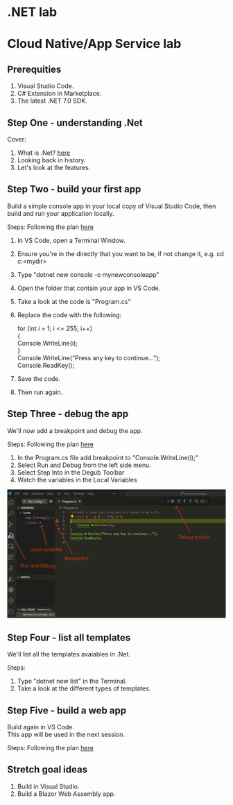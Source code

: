 # .NET lab
# Cloud Native/App Service lab

## Prerequities
1. Visual Studio Code.
2. C# Extension in Marketplace. 
3. The latest .NET 7.0 SDK.


## Step One - understanding .Net 
Cover:
1. What is .Net?
   [here](https://learn.microsoft.com/en-us/dotnet/core/introduction)
3. Looking back in history.
4. Let's look at the features.

## Step Two - build your first app 
Build a simple console app in your local copy of Visual Studio Code, then build and run your application locally. 

Steps:
Following the plan [here](https://learn.microsoft.com/en-us/dotnet/core/tutorials/with-visual-studio-code?pivots=dotnet-7-0)
1. In VS Code, open a Terminal Window.
2. Ensure you're in the directly that you want to be, if not change it, e.g. cd c:\<mydir>
3. Type "dotnet new console -o mynewconsoleapp"
4. Open the folder that contain your app in VS Code.
5. Take a look at the code is "Program.cs"
6. Replace the code with the following:
   
   for (int i = 1; i <= 255; i++) <br />
    { <br />
      Console.WriteLine(i); <br />
    } <br />
    Console.WriteLine("Press any key to continue..."); <br />
    Console.ReadKey(); <br />
   
9. Save the code. 
10. Then run again.

## Step Three - debug the app
We'll now add a breakpoint and debug the app. 

Steps:
Following the plan [here](https://learn.microsoft.com/en-us/dotnet/core/tutorials/debugging-with-visual-studio-code?pivots=dotnet-7-0)
1. In the Program.cs file add breakpoint to "Console.WriteLine(i);"
2. Select Run and Debug from the left side menu.
3. Select Step Into in the Degub Toolbar
4. Watch the variables in the Local Variables

![alt text](./images/vs-code-debug.png "VS Code Debug")

## Step Four - list all templates 
We'll list all the templates avaiables in .Net. 

Steps:
1. Type "dotnet new list" in the Terminal. 
2. Take a look at the different types of templates. 

## Step Five - build a web app 
Build again in VS Code.  
This app will be used in the next session. 

Steps:
Following the plan [here](https://dotnet.microsoft.com/en-us/learn/aspnet/hello-world-tutorial/intro)



## Stretch goal ideas
1. Build in Visual Studio.
2. Build a Blazor Web Assembly app.

